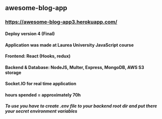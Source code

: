 ## awesome-blog-app
### https://awesome-blog-app3.herokuapp.com/
#### Deploy version 4 (Final)
#### Application was made at Laurea University JavaScript course
#### Frontend: React (Hooks, redux)
#### Backend & Database: NodeJS, Multer, Express, MongoDB, AWS S3 storage
#### Socket.IO for real time application

#### hours spended = approximately 70h
##### To use you have to create .env file to your backend root dir and put there your secret environment variables

